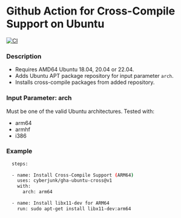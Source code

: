 # Github Action for Cross-Compile Support on Ubuntu

[![CI](https://github.com/cyberjunk/gha-ubuntu-cross/actions/workflows/main.yml/badge.svg)](https://github.com/cyberjunk/gha-ubuntu-cross/actions/workflows/main.yml)

### Description

* Requires AMD64 Ubuntu 18.04, 20.04 or 22.04.
* Adds Ubuntu APT package repository for input parameter `arch`.
* Installs cross-compile packages from added repository.

### Input Parameter: arch

Must be one of the valid Ubuntu architectures. Tested with:

* arm64
* armhf
* i386

### Example
 
```bash
  steps:
  
  - name: Install Cross-Compile Support (ARM64)
    uses: cyberjunk/gha-ubuntu-cross@v1
    with:
      arch: arm64
      
  - name: Install libx11-dev for ARM64
    run: sudo apt-get install libx11-dev:arm64
    
```
